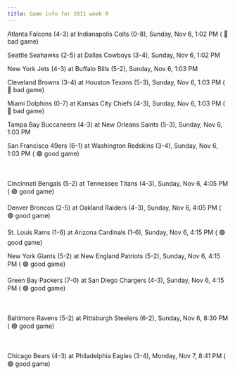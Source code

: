 ```yaml
---
title: Game info for 2011 week 9
---
```

Atlanta Falcons (4-3) at Indianapolis Colts (0-8), Sunday, Nov 6, 1:02 PM (	:red_circle: bad game)

Seattle Seahawks (2-5) at Dallas Cowboys (3-4), Sunday, Nov 6, 1:02 PM

New York Jets (4-3) at Buffalo Bills (5-2), Sunday, Nov 6, 1:03 PM

Cleveland Browns (3-4) at Houston Texans (5-3), Sunday, Nov 6, 1:03 PM (	:red_circle: bad game)

Miami Dolphins (0-7) at Kansas City Chiefs (4-3), Sunday, Nov 6, 1:03 PM (	:red_circle: bad game)

Tampa Bay Buccaneers (4-3) at New Orleans Saints (5-3), Sunday, Nov 6, 1:03 PM

San Francisco 49ers (6-1) at Washington Redskins (3-4), Sunday, Nov 6, 1:03 PM (	:green_circle: good game)


<br/>

Cincinnati Bengals (5-2) at Tennessee Titans (4-3), Sunday, Nov 6, 4:05 PM (	:green_circle: good game)

Denver Broncos (2-5) at Oakland Raiders (4-3), Sunday, Nov 6, 4:05 PM (	:green_circle: good game)

St. Louis Rams (1-6) at Arizona Cardinals (1-6), Sunday, Nov 6, 4:15 PM (	:green_circle: good game)

New York Giants (5-2) at New England Patriots (5-2), Sunday, Nov 6, 4:15 PM (	:green_circle: good game)

Green Bay Packers (7-0) at San Diego Chargers (4-3), Sunday, Nov 6, 4:15 PM (	:green_circle: good game)


<br/>

Baltimore Ravens (5-2) at Pittsburgh Steelers (6-2), Sunday, Nov 6, 8:30 PM (	:green_circle: good game)


<br/>

Chicago Bears (4-3) at Philadelphia Eagles (3-4), Monday, Nov 7, 8:41 PM (	:green_circle: good game)

